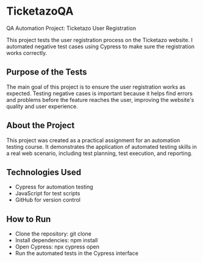 # TicketazoQA
QA Automation Project: Ticketazo User Registration

This project tests the user registration process on the Ticketazo website. I automated negative test cases using Cypress to make sure the registration works correctly.

## Purpose of the Tests
The main goal of this project is to ensure the user registration works as expected. Testing negative cases is important because it helps find errors and problems before the feature reaches the user, improving the website's quality and user experience.

## About the Project
This project was created as a practical assignment for an automation testing course. It demonstrates the application of automated testing skills in a real web scenario, including test planning, test execution, and reporting.

## Technologies Used
* Cypress for automation testing
* JavaScript for test scripts
* GitHub for version control

## How to Run
* Clone the repository: git clone
* Install dependencies: npm install
* Open Cypress: npx cypress open
* Run the automated tests in the Cypress interface
